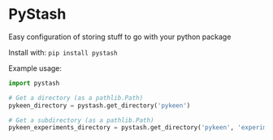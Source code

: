 # PyStash

Easy configuration of storing stuff to go with your python package

Install with: `pip install pystash`

Example usage:

```python
import pystash

# Get a directory (as a pathlib.Path)
pykeen_directory = pystash.get_directory('pykeen')

# Get a subdirectory (as a pathlib.Path)
pykeen_experiments_directory = pystash.get_directory('pykeen', 'experiments')
```
